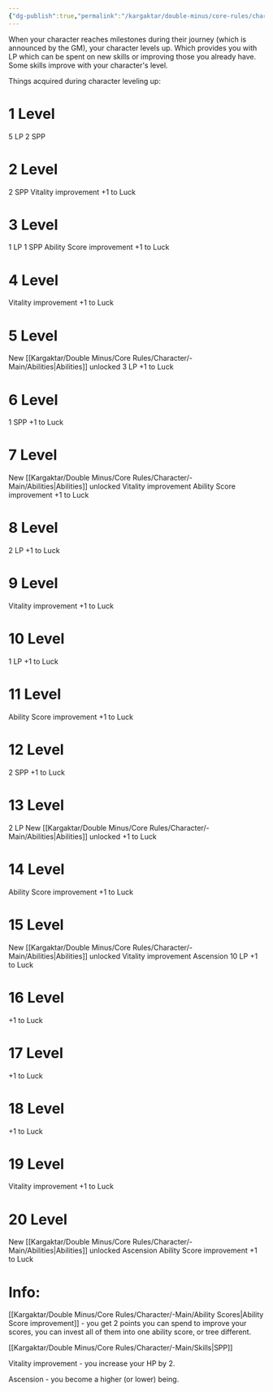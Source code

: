 ```yaml
---
{"dg-publish":true,"permalink":"/kargaktar/double-minus/core-rules/character-develepment/"}
---
```


When your character reaches milestones during their journey (which is announced by the GM), your character levels up. Which provides you with LP which can be spent on new skills or improving those you already have. Some skills improve with your character's level.

Things acquired during character leveling up:

# 1 Level
5 LP
2 SPP
# 2 Level
2 SPP
Vitality improvement
+1 to Luck
# 3 Level
1 LP
1 SPP
Ability Score improvement
+1 to Luck
# 4 Level
Vitality improvement
+1 to Luck
# 5 Level
New [[Kargaktar/Double Minus/Core Rules/Character/-Main/Abilities\|Abilities]] unlocked
3 LP
+1 to Luck
# 6 Level
1 SPP
+1 to Luck

# 7 Level
New [[Kargaktar/Double Minus/Core Rules/Character/-Main/Abilities\|Abilities]] unlocked
Vitality improvement
Ability Score improvement
+1 to Luck

# 8 Level
2 LP
+1 to Luck

# 9 Level
Vitality improvement
+1 to Luck

# 10 Level
1 LP
+1 to Luck

# 11 Level
Ability Score improvement
+1 to Luck

# 12 Level
2 SPP
+1 to Luck

# 13 Level
2 LP
New [[Kargaktar/Double Minus/Core Rules/Character/-Main/Abilities\|Abilities]] unlocked
+1 to Luck

# 14 Level
Ability Score improvement
+1 to Luck

# 15 Level
New [[Kargaktar/Double Minus/Core Rules/Character/-Main/Abilities\|Abilities]] unlocked
Vitality improvement
Ascension
10 LP
+1 to Luck

# 16 Level
+1 to Luck

# 17 Level
+1 to Luck

# 18 Level
+1 to Luck

# 19 Level
Vitality improvement
+1 to Luck

# 20 Level
New [[Kargaktar/Double Minus/Core Rules/Character/-Main/Abilities\|Abilities]] unlocked
Ascension
Ability Score improvement
+1 to Luck




# Info:

[[Kargaktar/Double Minus/Core Rules/Character/-Main/Ability Scores\|Ability Score improvement]] - you get 2 points you can spend to improve your scores, you can invest all of them into one ability score, or tree different.

 [[Kargaktar/Double Minus/Core Rules/Character/-Main/Skills\|SPP]] 

Vitality improvement - you increase your HP by 2.

Ascension - you become a higher (or lower) being.